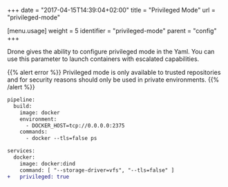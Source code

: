 +++
date = "2017-04-15T14:39:04+02:00"
title = "Privileged Mode"
url = "privileged-mode"

[menu.usage]
  weight = 5
  identifier = "privileged-mode"
  parent = "config"
+++

Drone gives the ability to configure privileged mode in the Yaml. You can use this parameter to launch containers with escalated capabilities.

{{% alert error %}}
Privileged mode is only available to trusted repositories and for security reasons should only be used in private environments.
{{% /alert %}}

```diff
pipeline:
  build:
    image: docker
    environment:
      - DOCKER_HOST=tcp://0.0.0.0:2375
    commands:
      - docker --tls=false ps

services:
  docker:
    image: docker:dind
    command: [ "--storage-driver=vfs", "--tls=false" ]
+   privileged: true
```
